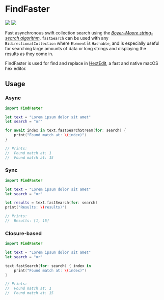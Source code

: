 # FindFaster

[![](https://img.shields.io/endpoint?url=https%3A%2F%2Fswiftpackageindex.com%2Fapi%2Fpackages%2FFinnvoor%2FFindFaster%2Fbadge%3Ftype%3Dplatforms)](https://swiftpackageindex.com/Finnvoor/FindFaster) [![](https://img.shields.io/endpoint?url=https%3A%2F%2Fswiftpackageindex.com%2Fapi%2Fpackages%2FFinnvoor%2FFindFaster%2Fbadge%3Ftype%3Dswift-versions)](https://swiftpackageindex.com/Finnvoor/FindFaster)

Fast asynchronous swift collection search using the [_Boyer–Moore string-search algorithm_](https://en.wikipedia.org/wiki/Boyer%E2%80%93Moore_string-search_algorithm).  `fastSearch` can be used with any `BidirectionalCollection` where `Element` is `Hashable`, and is especially useful for searching large amounts of data or long strings and displaying the results as they come in.

FindFaster is used for find and replace in [HextEdit](https://apps.apple.com/app/apple-store/id1557247094?pt=120542042&ct=github&mt=8), a fast and native macOS hex editor.

## Usage
### Async 
```swift
import FindFaster

let text = "Lorem ipsum dolor sit amet"
let search = "or"

for await index in text.fastSearchStream(for: search) {
    print("Found match at: \(index)")
}

// Prints:
//  Found match at: 1
//  Found match at: 15
```

### Sync
```swift
import FindFaster

let text = "Lorem ipsum dolor sit amet"
let search = "or"

let results = text.fastSearch(for: search)
print("Results: \(results)")

// Prints:
//  Results: [1, 15]
```

### Closure-based
```swift
import FindFaster

let text = "Lorem ipsum dolor sit amet"
let search = "or"

text.fastSearch(for: search) { index in
    print("Found match at: \(index)")
}

// Prints:
//  Found match at: 1
//  Found match at: 15
```

